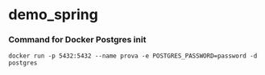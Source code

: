 # demo_spring
### Command for Docker Postgres init ###
`docker run -p 5432:5432 --name prova -e POSTGRES_PASSWORD=password -d postgres`
